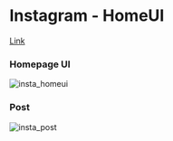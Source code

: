 # Instagram - HomeUI
[Link](https://amar-insta-homeui.netlify.app/)
### Homepage UI
![insta_homeui](https://user-images.githubusercontent.com/83149058/143987369-65db084f-9a02-46fe-92df-ce023baacc33.PNG)
### Post
![insta_post](https://user-images.githubusercontent.com/83149058/143987400-08659c53-557d-4b4f-9ab3-0d5f776f25b4.PNG)

